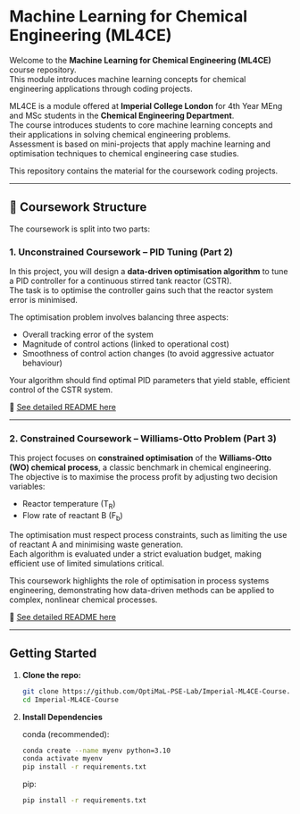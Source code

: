 # Machine Learning for Chemical Engineering (ML4CE)

Welcome to the **Machine Learning for Chemical Engineering (ML4CE)** course repository.  
This module introduces machine learning concepts for chemical engineering applications through coding projects.

ML4CE is a module offered at **Imperial College London** for 4th Year MEng and MSc students in the **Chemical Engineering Department**.  
The course introduces students to core machine learning concepts and their applications in solving chemical engineering problems.  
Assessment is based on mini-projects that apply machine learning and optimisation techniques to chemical engineering case studies.

This repository contains the material for the coursework coding projects.

---

## 📂 Coursework Structure

The coursework is split into two parts:  

### 1. Unconstrained Coursework – PID Tuning (Part 2)

In this project, you will design a **data-driven optimisation algorithm** to tune a PID controller for a continuous stirred tank reactor (CSTR).  
The task is to optimise the controller gains such that the reactor system error is minimised.  

The optimisation problem involves balancing three aspects:
- Overall tracking error of the system  
- Magnitude of control actions (linked to operational cost)  
- Smoothness of control action changes (to avoid aggressive actuator behaviour)  

Your algorithm should find optimal PID parameters that yield stable, efficient control of the CSTR system.  

📖 [See detailed README here](cw1_ddo/part1_unconstrained/README.md)

---

### 2. Constrained Coursework – Williams-Otto Problem (Part 3)

This project focuses on **constrained optimisation** of the **Williams-Otto (WO) chemical process**, a classic benchmark in chemical engineering.  
The objective is to maximise the process profit by adjusting two decision variables:  

- Reactor temperature (T<sub>R</sub>)  
- Flow rate of reactant B (F<sub>b</sub>)  

The optimisation must respect process constraints, such as limiting the use of reactant A and minimising waste generation.  
Each algorithm is evaluated under a strict evaluation budget, making efficient use of limited simulations critical.  

This coursework highlights the role of optimisation in process systems engineering, demonstrating how data-driven methods can be applied to complex, nonlinear chemical processes.  

📖 [See detailed README here](cw1_ddo/part2_constrained/README.md)

---

## Getting Started
1. **Clone the repo:**
   ```bash
   git clone https://github.com/OptiMaL-PSE-Lab/Imperial-ML4CE-Course.git
   cd Imperial-ML4CE-Course
   ```
2. **Install Dependencies**
    
    conda (recommended):
    ```bash
    conda create --name myenv python=3.10 
    conda activate myenv
    pip install -r requirements.txt
    ```

    pip:
    ```bash
    pip install -r requirements.txt
    ```
